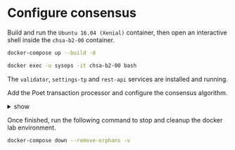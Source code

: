 # Configure consensus

Build and run the `Ubuntu 16.04 (Xenial)` container, then open an interactive shell inside the `chsa-b2-00` container.

```bash
docker-compose up --build -d

docker exec -u sysops -it chsa-b2-00 bash
```

The `validator`, `settings-tp` and `rest-api` services are installed and running.

Add the Poet transaction processor and configure the consensus algorithm.

<details><summary>show</summary>
<p>

1. Check if PoET service is available. 

> If not, run `sudo apt-get install python3-sawtooth-poet-core`.

```bash
sudo ls /lib/systemd/system/sawtooth-poet-validator-registry-tp.service
```

2. Enable and start the service.

```bash
sudo systemctl enable sawtooth-poet-validator-registry-tp
sudo systemctl start sawtooth-poet-validator-registry-tp
```

3. Submit PoET algorithm on-chain configuration.


 ```bash
sawset proposal create \
"sawtooth.consensus.algorithm=poet" \
"sawtooth.poet.report_public_key_pem=$(cat /etc/sawtooth/simulator_rk_pub.pem)" \
"sawtooth.poet.valid_enclave_measurement=$(poet enclave measurement)" \
"sawtooth.poet.valid_enclave_basenames=$(poet enclave basename)"
 ```

4. Validate that new settings are implemented

```bash
sawtooth settings list
```

### References

* sawtooth.hyperledger.org > Docs > Release 1.0.5  > System Administator's Guide > Running Sawtooth as a Service: [Running Sawtooth](https://sawtooth.hyperledger.org/docs/core/releases/1.0.5/sysadmin_guide/systemd.html#running-sawtooth)
* sawtooth.hyperledger.org > Docs > Release 1.0.5 > CLI Command Reference > sawset > [sawset proposal create](https://sawtooth.hyperledger.org/docs/core/releases/1.0.5/cli/sawset.html#sawset-proposal-create)
* sawtooth.hyperledger.org > Docs > Release 1.0.5 > Transaction Family Spectifications > Validator Registry Transaction Family > [What TCP ports does Sawtooth use?](https://sawtooth.hyperledger.org/docs/core/releases/1.0.5/transaction_family_specifications/validator_registry_transaction_family.html)

</p>
</details>

Once finished, run the following command to stop and cleanup the docker lab environment.

```bash
docker-compose down --remove-orphans -v
```
